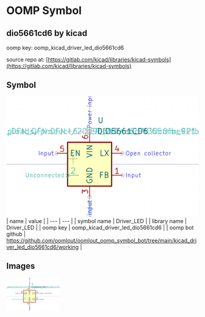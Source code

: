 # OOMP Symbol  
## dio5661cd6  by kicad  
  
oomp key: oomp_kicad_driver_led_dio5661cd6  
  
source repo at: [https://gitlab.com/kicad/libraries/kicad-symbols](https://gitlab.com/kicad/libraries/kicad-symbols)  
## Symbol  
  
[![working.png](working_600.png)](working.png)  
| name | value | 
| --- | --- | 
| symbol name | Driver_LED | 
| library name | Driver_LED | 
| oomp key | oomp_kicad_driver_led_dio5661cd6 | 
| oomp bot github | https://github.com/oomlout/oomlout_oomp_symbol_bot/tree/main/kicad_driver_led_dio5661cd6/working | 
## Images  
  
[![working.png](working_140.png)](working.png)  

